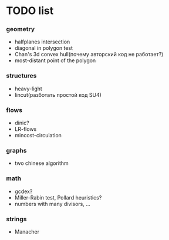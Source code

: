 # TODO list

### geometry
- halfplanes intersection
- diagonal in polygon test
- Chan's 3d convex hull(почему авторский код не работает?)
- most-distant point of the polygon

### structures
- heavy-light
- lincut(разботать простой код SU4)

### flows
- dinic?
- LR-flows
- mincost-circulation

### graphs
- two chinese algorithm

### math
- gcdex?
- Miller-Rabin test, Pollard heuristics?
- numbers with many divisors, ...

### strings
- Manacher
